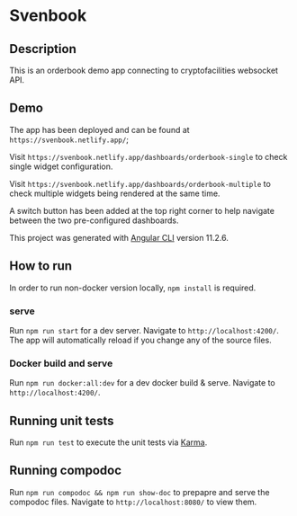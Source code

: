 # Svenbook

## Description

This is an orderbook demo app connecting to cryptofacilities websocket API.

## Demo
The app has been deployed and can be found at `https://svenbook.netlify.app/`;

Visit `https://svenbook.netlify.app/dashboards/orderbook-single` to check single widget configuration.

Visit `https://svenbook.netlify.app/dashboards/orderbook-multiple` to check multiple widgets being rendered at the same time.

A switch button has been added at the top right corner to help navigate between the two pre-configured dashboards.

This project was generated with [Angular CLI](https://github.com/angular/angular-cli) version 11.2.6.

## How to run
In order to run non-docker version locally, `npm install` is required.
### serve
Run `npm run start` for a dev server. Navigate to `http://localhost:4200/`. The app will automatically reload if you change any of the source files.

### Docker build and serve
Run `npm run docker:all:dev` for a dev docker build & serve. Navigate to `http://localhost:4200/`.
## Running unit tests

Run `npm run test` to execute the unit tests via [Karma](https://karma-runner.github.io).


## Running compodoc

Run `npm run compodoc && npm run show-doc` to prepapre and serve the compodoc files.  Navigate to `http://localhost:8080/` to view them.
